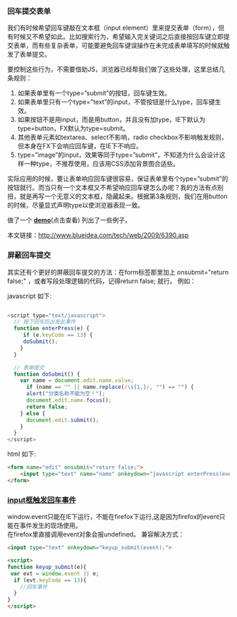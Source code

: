 ### 回车提交表单

我们有时候希望回车键敲在文本框（input element）里来提交表单（form），但有时候又不希望如此。比如搜索行为，希望输入完关键词之后直接按回车键立即提交表单，而有些复杂表单，可能要避免回车键误操作在未完成表单填写的时候就触发了表单提交。

要控制这些行为，不需要借助JS，浏览器已经帮我们做了这些处理，这里总结几条规则：

1. 如果表单里有一个type=”submit”的按钮，回车键生效。
2. 如果表单里只有一个type=”text”的input，不管按钮是什么type，回车键生效。
3. 如果按钮不是用input，而是用button，并且没有加type，IE下默认为type=button，FX默认为type=submit。
4. 其他表单元素如textarea、select不影响，radio checkbox不影响触发规则，但本身在FX下会响应回车键，在IE下不响应。
5. type=”image”的input，效果等同于type=”submit”，不知道为什么会设计这样一种type，不推荐使用，应该用CSS添加背景图合适些。

实际应用的时候，要让表单响应回车键很容易，保证表单里有个type=”submit”的按钮就行。而当只有一个文本框又不希望响应回车键怎么办呢？我的方法有点别扭，就是再写一个无意义的文本框，隐藏起来。根据第3条规则，我们在用button的时候，尽量显式声明type以使浏览器表现一致。

做了一个 [**demo**](http://www.blueidea.com/articleimg/2009/02/6390/submit1.html)(点击查看) 列出了一些例子。

本文链接：http://www.blueidea.com/tech/web/2009/6390.asp



### 屏蔽回车提交

其实还有个更好的屏蔽回车提交的方法：在form标签那里加上 onsubmit="return false;" ，或者写段处理逻辑的代码，记得return false; 就行。 例如：

javascript 如下:

```js

<script type="text/javascript"> 
  // 按下回车后出发此事件 
  function enterPress(e) { 
     if (e.keyCode == 13) { 
     doSubmit(); 
    } 
  } 

  // 表单提交 
  function doSubmit() { 
    var name = document.edit.name.value; 
      if (name == "" || name.replace(/\s{1,}/, "") == "") { 
      alert("分类名称不能为空！"); 
      document.edit.name.focus(); 
      return false; 
    } else { 
      document.edit.submit(); 
    } 
  } 
</script> 
```




html 如下:

```html
<form name="edit" onsubmit="return false;">
	<input type="text" name="name" onkeydown="javascript enterPress(event);" value="测试一下">
</form>
```



### [input框触发回车事件](https://www.cnblogs.com/houweijian/p/5808978.html)

window.event只能在IE下运行，不能在firefox下运行,这是因为firefox的event只能在事件发生的现场使用。  
在firefox里直接调用event对象会报undefined。
兼容解决方式：

```html
<input type="text" onkeydown="keyup_submit(event);">

<script>
function keyup_submit(e){
 var evt = window.event || e;
  if (evt.keyCode == 13){
    //回车事件
  }
}
</script>
```





 